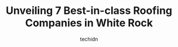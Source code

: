 ---
layout: ampstory
image: https://i0.wp.com/www.auto.or.id/wp-content/uploads/2023/06/busy-boys-roofing-ltd-0-white-rock-1686327123.jpeg?resize=640,853
author: techidn
featured: false
description: White Rock, British Columbia, Canada is a haven for Roofing Companies enthusiasts, boasting an impressive array of 7 top-notch establishments. Whether youre a seasoned connoisseur or simply
title: Unveiling 7 Best-in-class Roofing Companies in White Rock
cover:
   title: Unveiling 7 Best-in-class Roofing Companies in White Rock
   subtitle: AUTO.OR.ID
   background: https://www.auto.or.id/wp-content/uploads/2023/06/busy-boys-roofing-ltd-0-white-rock-1686327123.jpeg

pages: 
 - layout: thirds
   top: <h1>#1 B-Cheema Roofing Ltd.</h1>
   bottom: "<p>I recently had the pleasure of working with Paul and his team, and I can confidently say that their work exceeded my expectations. From start to finish, the team was high</p>"
   background: https://www.auto.or.id/wp-content/uploads/2023/06/busy-boys-roofing-ltd-1-white-rock-1686327125.jpeg
   backgroundblur: true
 - layout: thirds
   top: <h1>#2 J J Roofing</h1>
   bottom: "<p>10660 140 St, Surrey, BC V3T 4N8, Canada</p>"
   background: https://www.auto.or.id/wp-content/uploads/2023/06/busy-boys-roofing-ltd-2-white-rock-1686327125.jpeg
   cta:
      link: https://www.auto.or.id/unveiling-7-best-in-class-roofing-companies-in-white-rock/
      text: Unveiling 7 Best-in-class Roofing Companies in White Rock
 - layout: thirds
   top: <h1>#3 Save More Roofing Ltd</h1>
   bottom: "<p>14328 84a Ave, Surrey, BC V3W 0Z9, Canada</p>"
   background: https://images.unsplash.com/photo-1630381797319-9bd529abd85a?ixlib=rb-4.0.3&ixid=MnwxMjA3fDB8MHxwaG90by1wYWdlfHx8fGVufDB8fHx8&auto=format&fit=crop&w=640&h=853&q=80
   cta:
      link: https://www.auto.or.id/unveiling-7-best-in-class-roofing-companies-in-white-rock/
      text: Unveiling 7 Best-in-class Roofing Companies in White Rock
 - layout: thirds
   top: <h1>#4 Busy Boys Roofing Ltd</h1>
   bottom: "<p>3418 164a St, Surrey, BC V3Z 0G5, Canada</p>"
   background: https://images.unsplash.com/photo-1637160969382-6562ca0d1435?ixlib=rb-4.0.3&ixid=MnwxMjA3fDB8MHxwaG90by1wYWdlfHx8fGVufDB8fHx8&auto=format&fit=crop&w=640&h=853&q=80
   cta:
      link: https://www.auto.or.id/unveiling-7-best-in-class-roofing-companies-in-white-rock/
      text: Unveiling 7 Best-in-class Roofing Companies in White Rock
 - layout: thirds
   top: <h1>#5 Paragon Roofing BC</h1>
   bottom: "<p>12233 92 Ave, Surrey, BC V3V 1G3, Canada</p>"
   background: https://images.unsplash.com/photo-1630686120465-89debf3b32a8?ixlib=rb-4.0.3&ixid=MnwxMjA3fDB8MHxwaG90by1wYWdlfHx8fGVufDB8fHx8&auto=format&fit=crop&w=640&h=853&q=80
   cta:
      link: https://www.auto.or.id/unveiling-7-best-in-class-roofing-companies-in-white-rock/
      text: Unveiling 7 Best-in-class Roofing Companies in White Rock
 - layout: thirds
   top: <h1>#6 21st Century Roofers Ltd</h1>
   bottom: "<p>20094 Fernridge Crescent, Langley Twp, BC V2Z 1X4, Canada</p>"
   background: https://images.unsplash.com/photo-1528597469186-bddab681a37f?ixlib=rb-4.0.3&ixid=MnwxMjA3fDB8MHxwaG90by1wYWdlfHx8fGVufDB8fHx8&auto=format&fit=crop&w=640&h=853&q=80
   cta:
      link: https://www.auto.or.id/unveiling-7-best-in-class-roofing-companies-in-white-rock/
      text: Unveiling 7 Best-in-class Roofing Companies in White Rock
 - layout: thirds
   top: <h1>#7 Flat Roofing B.C Inc</h1>
   bottom: "<p>13786 27 Ave, Surrey, BC V4P 1T1, Canada</p>"
   background: https://images.unsplash.com/photo-1633961928124-c0eaa9d844ab?ixlib=rb-4.0.3&ixid=MnwxMjA3fDB8MHxwaG90by1wYWdlfHx8fGVufDB8fHx8&auto=format&fit=crop&w=640&h=853&q=80
   cta:
      link: https://www.auto.or.id/unveiling-7-best-in-class-roofing-companies-in-white-rock/
      text: Unveiling 7 Best-in-class Roofing Companies in White Rock
 - layout: thirds
   middle: Continue reading...
   background: https://images.unsplash.com/photo-1604755948429-a463f1d43c45?ixlib=rb-4.0.3&ixid=MnwxMjA3fDB8MHxwaG90by1wYWdlfHx8fGVufDB8fHx8&auto=format&fit=crop&w=640&h=853&q=80
   cta:
      link: https://www.auto.or.id/unveiling-7-best-in-class-roofing-companies-in-white-rock/
      text: Unveiling 7 Best-in-class Roofing Companies in White Rock

---